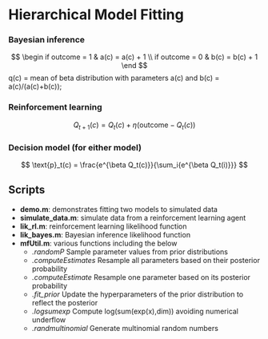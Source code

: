 # Hierarchical Model Fitting

### Bayesian inference

 $$ \begin
if outcome = 1 & a(c)  = a(c) + 1 \\
if outcome = 0 & b(c) = b(c) + 1
\end $$
                   q(c) = mean of beta distribution with parameters a(c) and b(c) = a(c)/(a(c)+b(c));

### Reinforcement learning 

$$ Q_{t+1}(c) = Q_t(c) + \eta(\text{outcome} - Q_t(c)) $$

### Decision model (for either model)
$$ \text{p}_t(c) = \frac{e^{\beta Q_t(c)}}{\sum_i{e^{\beta Q_t(i)}}} $$

## Scripts
 - **demo.m**:   demonstrates fitting two models to simulated data
 - **simulate_data.m**:   simulate data from a reinforcement learning agent
 - **lik_rl.m**:          reinforcement learning likelihood function
 - **lik_bayes.m**:       Bayesian inference likelihood function
 - **mfUtil.m**:          various functions including the below
    - *.randomP*            Sample parameter values from prior distributions
    - *.computeEstimates*   Resample all parameters based on their posterior probability
    - *.computeEstimate*    Resample one parameter based on its posterior probability
    - *.fit_prior*          Update the hyperparameters of the prior distribution to reflect the posterior
    - *.logsumexp*          Compute log(sum(exp(x),dim)) avoiding numerical underflow
    - *.randmultinomial*    Generate multinomial random numbers

